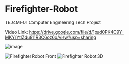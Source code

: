 # Firefighter-Robot
TEJ4MI-01 Computer Engineering Tech Project

Video Link: https://drive.google.com/file/d/1pud0PK4C9Y-MKYrYtlZdu811R3C6oz6o/view?usp=sharing

![image](https://github.com/PrecisionPilot/FIrefighter-Robot/assets/69162332/fa794f48-3a89-44b1-92d2-29395f6c25a3)

![Firefighter Robot Front](https://github.com/PrecisionPilot/FIrefighter-Robot/assets/69162332/96f7700a-8f7f-4580-b827-f7dff331c180)
![Firefighter Robot 3D](https://github.com/PrecisionPilot/FIrefighter-Robot/assets/69162332/eb3b6960-b070-4995-8b3d-6e155be6faab)
